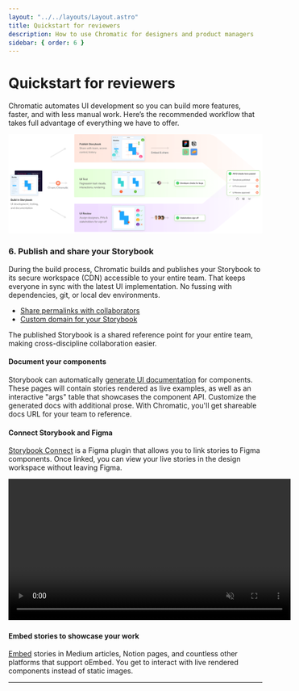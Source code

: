 ```yaml
---
layout: "../../layouts/Layout.astro"
title: Quickstart for reviewers
description: How to use Chromatic for designers and product managers
sidebar: { order: 6 }
---
```


# Quickstart for reviewers

Chromatic automates UI development so you can build more features, faster, and with less manual work. Here’s the recommended workflow that takes full advantage of everything we have to offer.

![Chromatic workflow](../../images/chromatic-workflow.png)

### 6. Publish and share your Storybook

During the build process, Chromatic builds and publishes your Storybook to its secure workspace (CDN) accessible to your entire team. That keeps everyone in sync with the latest UI implementation. No fussing with dependencies, git, or local dev environments.

- [Share permalinks with collaborators](/docs/permalinks#share-permalinks-with-collaborators)
- [Custom domain for your Storybook](/docs/permalinks#custom-domain-for-your-storybook)

The published Storybook is a shared reference point for your entire team, making cross-discipline collaboration easier.

#### Document your components

Storybook can automatically [generate UI documentation](https://storybook.js.org/docs/react/writing-docs/introduction) for components. These pages will contain stories rendered as live examples, as well as an interactive "args" table that showcases the component API. Customize the generated docs with additional prose. With Chromatic, you'll get shareable docs URL for your team to reference.

#### Connect Storybook and Figma

[Storybook Connect](/docs/figma-plugin) is a Figma plugin that allows you to link stories to Figma components. Once linked, you can view your live stories in the design workspace without leaving Figma.

<video autoPlay muted playsInline loop width="560px" class="center" style="pointer-events: none;" title="Embedded story and design side-by-side">
  <source src="/docs/assets/figma-plugin-open-story.mp4" type="video/mp4" />
</video>

#### Embed stories to showcase your work

[Embed](/docs/embed#embed-stories) stories in Medium articles, Notion pages, and countless other platforms that support oEmbed. You get to interact with live rendered components instead of static images.

---
